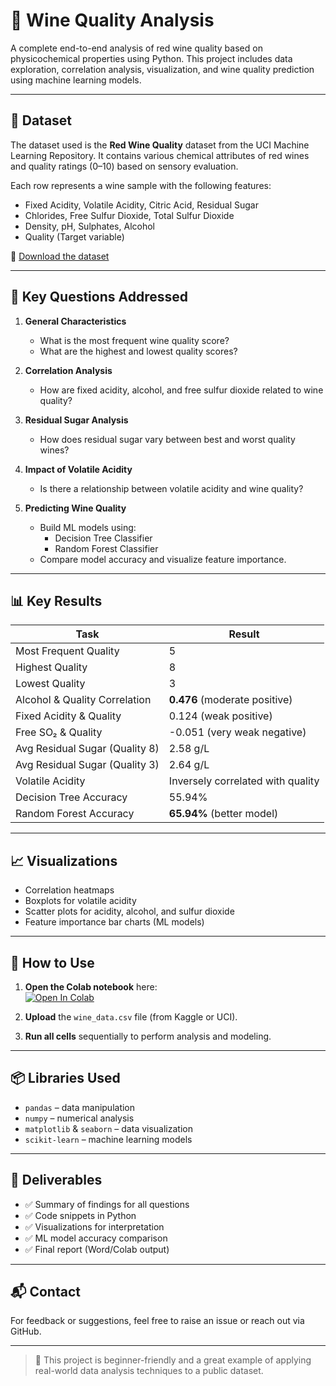 # 🍷 Wine Quality Analysis

A complete end-to-end analysis of red wine quality based on physicochemical properties using Python. This project includes data exploration, correlation analysis, visualization, and wine quality prediction using machine learning models.

---

## 📁 Dataset

The dataset used is the **Red Wine Quality** dataset from the UCI Machine Learning Repository. It contains various chemical attributes of red wines and quality ratings (0–10) based on sensory evaluation.

Each row represents a wine sample with the following features:
- Fixed Acidity, Volatile Acidity, Citric Acid, Residual Sugar
- Chlorides, Free Sulfur Dioxide, Total Sulfur Dioxide
- Density, pH, Sulphates, Alcohol
- Quality (Target variable)

📌 [Download the dataset](https://www.kaggle.com/datasets/uciml/red-wine-quality-cortez-et-al-2009)

---

## 🧠 Key Questions Addressed

1. **General Characteristics**
   - What is the most frequent wine quality score?
   - What are the highest and lowest quality scores?

2. **Correlation Analysis**
   - How are fixed acidity, alcohol, and free sulfur dioxide related to wine quality?

3. **Residual Sugar Analysis**
   - How does residual sugar vary between best and worst quality wines?

4. **Impact of Volatile Acidity**
   - Is there a relationship between volatile acidity and wine quality?

5. **Predicting Wine Quality**
   - Build ML models using:
     - Decision Tree Classifier
     - Random Forest Classifier
   - Compare model accuracy and visualize feature importance.

---

## 📊 Key Results

| Task | Result |
|------|--------|
| Most Frequent Quality | 5 |
| Highest Quality | 8 |
| Lowest Quality | 3 |
| Alcohol & Quality Correlation | **0.476** (moderate positive) |
| Fixed Acidity & Quality | 0.124 (weak positive) |
| Free SO₂ & Quality | -0.051 (very weak negative) |
| Avg Residual Sugar (Quality 8) | 2.58 g/L |
| Avg Residual Sugar (Quality 3) | 2.64 g/L |
| Volatile Acidity | Inversely correlated with quality |
| Decision Tree Accuracy | 55.94% |
| Random Forest Accuracy | **65.94%** (better model) |

---

## 📈 Visualizations

- Correlation heatmaps
- Boxplots for volatile acidity
- Scatter plots for acidity, alcohol, and sulfur dioxide
- Feature importance bar charts (ML models)

---

## 🧾 How to Use

1. **Open the Colab notebook** here:  
   [![Open In Colab](https://colab.research.google.com/assets/colab-badge.svg)](https://colab.research.google.com/drive/1nLY87RWM0Lee4U6s4Pb2Hfo5HdXie0oI)

2. **Upload** the `wine_data.csv` file (from Kaggle or UCI).

3. **Run all cells** sequentially to perform analysis and modeling.

---

## 📦 Libraries Used

- `pandas` – data manipulation  
- `numpy` – numerical analysis  
- `matplotlib` & `seaborn` – data visualization  
- `scikit-learn` – machine learning models

---

## 📄 Deliverables

- ✅ Summary of findings for all questions
- ✅ Code snippets in Python
- ✅ Visualizations for interpretation
- ✅ ML model accuracy comparison
- ✅ Final report (Word/Colab output)

---

## 📬 Contact

For feedback or suggestions, feel free to raise an issue or reach out via GitHub.

---

> 🚀 This project is beginner-friendly and a great example of applying real-world data analysis techniques to a public dataset.
